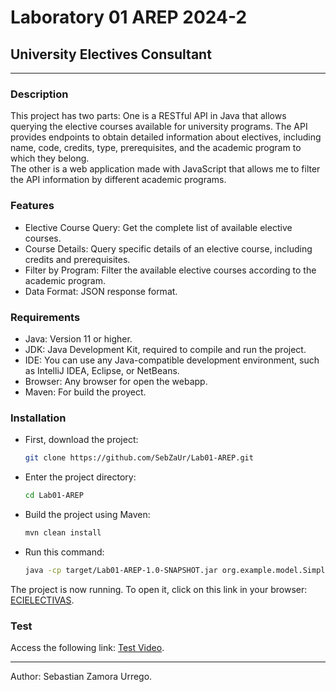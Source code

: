 # Laboratory 01 AREP 2024-2

## University Electives Consultant

***

### Description

This project has two parts: One is a RESTful API in Java that allows querying the elective courses available for university programs. The API provides endpoints to obtain detailed information about electives, including name, code, credits, type, prerequisites, and the academic program to which they belong.  
The other is a web application made with JavaScript that allows me to filter the API information by different academic programs.

### Features

* Elective Course Query: Get the complete list of available elective courses.
* Course Details: Query specific details of an elective course, including credits and prerequisites.
* Filter by Program: Filter the available elective courses according to the academic program.
* Data Format: JSON response format.

### Requirements

* Java: Version 11 or higher.
* JDK: Java Development Kit, required to compile and run the project.
* IDE: You can use any Java-compatible development environment, such as IntelliJ IDEA, Eclipse, or NetBeans.
* Browser: Any browser for open the webapp.
* Maven: For build the proyect.

### Installation

* First, download the project:

    ```bash
    git clone https://github.com/SebZaUr/Lab01-AREP.git
    ```

* Enter the project directory:

    ```bash
    cd Lab01-AREP
    ```

* Build the project using Maven:

    ```bash
    mvn clean install
    ```

* Run this command:

    ```bash
    java -cp target/Lab01-AREP-1.0-SNAPSHOT.jar org.example.model.SimpleWebServer
    ```

The project is now running. To open it, click on this link in your browser: [ECIELECTIVAS](http://localhost:8080/electivas.html).

### Test

Access the following link: [Test Video](https://youtu.be/OP0BUr2lYlU).

***

Author: Sebastian Zamora Urrego.
